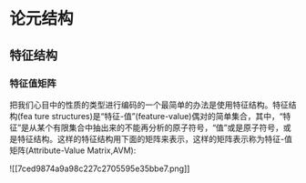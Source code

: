 # 论元结构

## 特征结构

### 特征值矩阵

把我们心目中的性质的类型进行编码的一个最简单的办法是使用特征结构。特征结构(fea ture structures)是“特征-值”(feature-value)偶对的简单集合，其中，“特征”是从某个有限集合中抽出来的不能再分析的原子符号，“值”或是原子符号，或是特征结构。这样的特征结构用下面的矩阵来表示，这样的矩阵表示称为特征-值矩阵(Attribute-Value Matrix,AVM):[](marginnote3app://note/C9AFD611-349C-48BC-B319-7A5AC0556BF3)


![[7ced9874a9a98c227c2705595e35bbe7.png]][](marginnote3app://note/5ED86053-2C8A-42A2-83EF-969B5DA22781)
